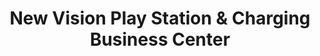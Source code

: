 ---
title: "New Vision Play Station & Charging Business Center"
url: /zwedru/new-vision-play-station-und-charging-business-center/
shop: Elektronik
---